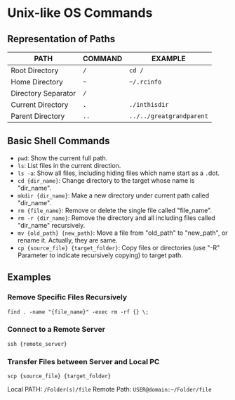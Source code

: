# Unix-like OS Commands

## Representation of Paths

| PATH                | COMMAND | EXAMPLE                  |
|---------------------|---------|--------------------------|
| Root Directory      | `/`     | `cd /`                   |
| Home Directory      | `~`     | `~/.rcinfo`              |
| Directory Separator | `/`     |                          |
| Current Directory   | `.`     | `./inthisdir`            |
| Parent Directory    | `..`    | `../../greatgrandparent` |

## Basic Shell Commands

- `pwd`: Show the current full path.
- `ls`: List files in the current direction.
- `ls -a`: Show all files, including hiding files which name start as a `.`dot.
- `cd {dir_name}`: Change directory to the target whose name is "dir_name".
- `mkdir {dir_name}`: Make a new directory under current path called "dir_name".
- `rm {file_name}`: Remove or delete the single file called "file_name".
- `rm -r {dir_name}`: Remove the directory and all including files called "dir_name" recursively.
- `mv {old_path} {new_path}`: Move a file from "old_path" to "new_path", or rename it. Actually, they are same.
- `cp {source_file} {target_folder}`: Copy files or directories (use "-R" Parameter to indicate recursively copying) to target path.

## Examples

### Remove Specific Files Recursively

```
find . -name "{file_name}" -exec rm -rf {} \;
```

### Connect to a Remote Server

```
ssh {remote_server}
```

### Transfer Files between Server and Local PC

```
scp {source_file} {target_folder}
```

Local PATH: `/Folder(s)/file`
Remote Path: `USER@domain:~/Folder/file`
